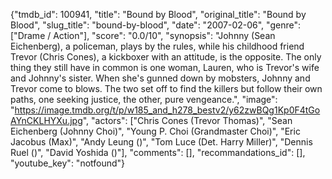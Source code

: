 {"tmdb_id": 100941, "title": "Bound by Blood", "original_title": "Bound by Blood", "slug_title": "bound-by-blood", "date": "2007-02-06", "genre": ["Drame / Action"], "score": "0.0/10", "synopsis": "Johnny (Sean Eichenberg), a policeman, plays by the rules, while his childhood friend Trevor (Chris Cones), a kickboxer with an attitude, is the opposite. The only thing they still have in common is one woman, Lauren, who is Trevor's wife and Johnny's sister. When she's gunned down by mobsters, Johnny and Trevor come to blows. The two set off to find the killers but follow their own paths, one seeking justice, the other, pure vengeance.", "image": "https://image.tmdb.org/t/p/w185_and_h278_bestv2/y62zwBQg1Kp0F4tGoAYnCKLHYXu.jpg", "actors": ["Chris Cones (Trevor Thomas)", "Sean Eichenberg (Johnny Choi)", "Young P. Choi (Grandmaster Choi)", "Eric Jacobus (Max)", "Andy Leung ()", "Tom Luce (Det. Harry Miller)", "Dennis Ruel ()", "David Yoshida ()"], "comments": [], "recommandations_id": [], "youtube_key": "notfound"}